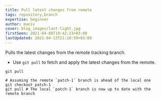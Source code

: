 ```yaml
---
title: Pull latest changes from remote
tags: repository,branch
expertise: beginner
author: maciv
cover: blog_images/last-light.jpg
firstSeen: 2021-04-08T19:42:23+03:00
lastUpdated: 2021-04-13T21:10:59+03:00
---
```


Pulls the latest changes from the remote tracking branch.

- Use `git pull` to fetch and apply the latest changes from the remote.

```shell
git pull
```

```shell
# Assuming the remote `patch-1` branch is ahead of the local one
git checkout patch-1
git pull # The local `patch-1` branch is now up to date with the remote branch
```
